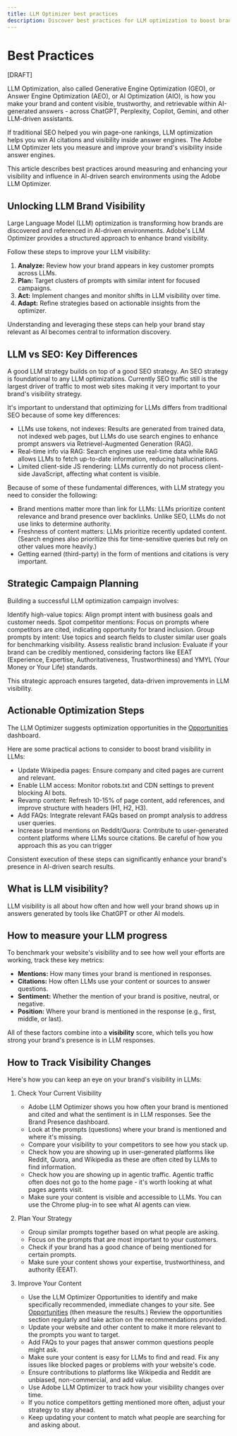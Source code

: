 ```yaml
---
title: LLM Optimizer best practices
description: Discover best practices for LLM optimization to boost brand visibility in AI search. Insights for for benchmarking and optimizing content.
---
```


# Best Practices

[DRAFT]

LLM Optimization, also called Generative Engine Optimization (GEO), or Answer Engine Optimization (AEO), or AI Optimization (AIO), is how you make your brand and content visible, trustworthy, and retrievable within AI-generated answers - across ChatGPT, Perplexity, Copilot, Gemini, and other LLM-driven assistants.

If traditional SEO helped you win page-one rankings, LLM optimization helps you win AI citations and visibility inside answer engines. The Adobe LLM Optimizer lets you measure and improve your brand's visibility inside answer engines.

This article describes best practices around measuring and enhancing your visibility and influence in AI-driven search environments using the Adobe LLM Optimizer.

## Unlocking LLM Brand Visibility

Large Language Model (LLM) optimization is transforming how brands are discovered and referenced in AI-driven environments. Adobe's LLM Optimizer provides a structured approach to enhance brand visibility.

Follow these steps to improve your LLM visibility:

1. **Analyze:** Review how your brand appears in key customer prompts across LLMs.
2. **Plan:** Target clusters of prompts with similar intent for focused campaigns.
3. **Act:** Implement changes and monitor shifts in LLM visibility over time.
4. **Adapt:** Refine strategies based on actionable insights from the optimizer.

<!--insert image-->

Understanding and leveraging these steps can help your brand stay relevant as AI becomes central to information discovery.

## LLM vs SEO: Key Differences

A good LLM strategy builds on top of a good SEO strategy. An SEO strategy is foundational to any LLM optimizations. Currently SEO traffic still is the largest driver of traffic to most web sites making it very important to your brand's visibility strategy.

It's important to understand that optimizing for LLMs differs from traditional SEO because of some key differences:

* LLMs use tokens, not indexes: Results are generated from trained data, not indexed web pages, but LLMs do use search engines to enhance prompt answers via Retrievel-Augmented Generation (RAG).
* Real-time info via RAG: Search engines use real-time data while RAG allows LLMs to fetch up-to-date information, reducing hallucinations.
* Limited client-side JS rendering: LLMs currently do not process client-side JavaScript, affecting what content is visible.

Because of some of these fundamental differences, with LLM strategy you need to consider the following:

* Brand mentions matter more than link for LLMs: LLMs prioritize content relevance and brand presence over backlinks. Unlike SEO, LLMs do not use links to determine authority.
* Freshness of content matters: LLMs prioritize recently updated content. (Search engines also prioritize this for time-sensitive queries but rely on other values more heavily.)
* Getting earned (third-party) in the form of mentions and citations is very important.

## Strategic Campaign Planning

Building a successful LLM optimization campaign involves:

Identify high-value topics: Align prompt intent with business goals and customer needs.
Spot competitor mentions: Focus on prompts where competitors are cited, indicating opportunity for brand inclusion.
Group prompts by intent: Use topics and search fields to cluster similar user goals for benchmarking visibility.
Assess realistic brand inclusion: Evaluate if your brand can be credibly mentioned, considering factors like EEAT (Experience, Expertise, Authoritativeness, Trustworthiness) and YMYL (Your Money or Your Life) standards.

This strategic approach ensures targeted, data-driven improvements in LLM visibility.


## Actionable Optimization Steps

The LLM Optimizer suggests optimization opportunities in the [Opportunities](/help/dashboards/opportunities.md) dashboard.

Here are some practical actions to consider to boost brand visibility in LLMs:

* Update Wikipedia pages: Ensure company and cited pages are current and relevant.
* Enable LLM access: Monitor robots.txt and CDN settings to prevent blocking AI bots.
* Revamp content: Refresh 10-15% of page content, add references, and improve structure with headers (H1, H2, H3).
* Add FAQs: Integrate relevant FAQs based on prompt analysis to address user queries.
* Increase brand mentions on Reddit/Quora: Contribute to user-generated content platforms where LLMs source citations. Be careful of how you approach this as you can trigger

Consistent execution of these steps can significantly enhance your brand's presence in AI-driven search results.



## What is LLM visibility?

LLM visibility is all about how often and how well your brand shows up in answers generated by tools like ChatGPT or other AI models.

## How to measure your LLM progress

To benchmark your website's visibility and to see how well your efforts are working, track these key metrics:

* **Mentions:** How many times your brand is mentioned in responses.
* **Citations:** How often LLMs use your content or sources to answer questions.
* **Sentiment:** Whether the mention of your brand is positive, neutral, or negative.
* **Position:** Where your brand is mentioned in the response (e.g., first, middle, or last).

All of these factors combine into a **visibility** score, which tells you how strong your brand's presence is in LLM responses.

## How to Track Visibility Changes

Here's how you can keep an eye on your brand's visibility in LLMs:

1. Check Your Current Visibility
    * Adobe LLM Optimizer shows you how often your brand is mentioned and cited and what the sentiment is in LLM responses. See the Brand Presence dashboard.
    * Look at the prompts (questions) where your brand is mentioned and where it's missing.
    * Compare your visibility to your competitors to see how you stack up.
    * Check how you are showing up in user-generated platforms like Reddit, Quora, and Wikipedia as these are often cited by LLMs to find information.
    * Check how you are showing up in agentic traffic. Agentic traffic often does not go to the home page - it's worth looking at what pages agents visit.
    * Make sure your content is visible and accessible to LLMs. You can use the Chrome plug-in to see what AI agents can view.

1.  Plan Your Strategy
    * Group similar prompts together based on what people are asking.
    * Focus on the prompts that are most important to your customers.
    * Check if your brand has a good chance of being mentioned for certain prompts.
    * Make sure your content shows your expertise, trustworthiness, and authority (EEAT).

1. Improve Your Content
    * Use the LLM Optimizer Opportunities to identify and make specifically recommended, immediate changes to your site. See [Opportunities](/help/dashboards/opportunities.md) (then measure the results.) Review the opportunities section regularly and take action on the recommendations provided.
    * Update your website and other content to make it more relevant to the prompts you want to target.
    * Add FAQs to your pages that answer common questions people might ask.
    * Make sure your content is easy for LLMs to find and read. Fix any issues like blocked pages or problems with your website's code.
    * Ensure contributions to platforms like Wikipedia and Reddit are unbiased, non-commercial, and add value.
    * Use Adobe LLM Optimizer to track how your visibility changes over time.
    * If you notice competitors getting mentioned more often, adjust your strategy to stay ahead.
    * Keep updating your content to match what people are searching for and asking about.


<!-- Use the "Share of Voice" feature to see which competitors are dominating specific topics and adjust your strategy accordingly.-->

<!-- Purpose: Measure how much of the conversation your brand owns compared to competitors.
Insight:

This feature shows the percentage of visibility your brand has for specific topics compared to competitors.


Best Practice:

Use this insight to identify gaps in your visibility and focus on improving your presence in under-performing topics.-->

<!--6. Content Visibility

Purpose: Ensure LLMs can access and render your content.
Insight:

The dashboard compares what LLMs can see versus what is actually on your page.
It provides a percentage of content visibility, highlighting areas where LLMs may only see a small portion of your page due to client-side rendering issues.


Best Practice:

Use nametbd feature to render static HTML versions of your pages for LLM bots, ensuring full content visibility.
Address issues like blocked pages, robots.txt restrictions, and client-side rendering problems.-->



